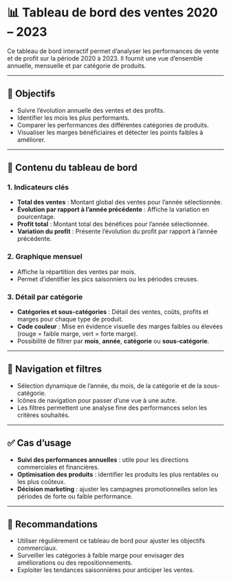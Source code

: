 # 📊 Tableau de bord des ventes 2020 – 2023

Ce tableau de bord interactif permet d’analyser les performances de vente et de profit sur la période 2020 à 2023. Il fournit une vue d’ensemble annuelle, mensuelle et par catégorie de produits.

---

## 🎯 Objectifs

- Suivre l’évolution annuelle des ventes et des profits.
- Identifier les mois les plus performants.
- Comparer les performances des différentes catégories de produits.
- Visualiser les marges bénéficiaires et détecter les points faibles à améliorer.

---

## 🧩 Contenu du tableau de bord

### 1. Indicateurs clés

- **Total des ventes** : Montant global des ventes pour l’année sélectionnée.
- **Évolution par rapport à l’année précédente** : Affiche la variation en pourcentage.
- **Profit total** : Montant total des bénéfices pour l’année sélectionnée.
- **Variation du profit** : Présente l’évolution du profit par rapport à l’année précédente.

### 2. Graphique mensuel

- Affiche la répartition des ventes par mois.
- Permet d’identifier les pics saisonniers ou les périodes creuses.

### 3. Détail par catégorie

- **Catégories et sous-catégories** : Détail des ventes, coûts, profits et marges pour chaque type de produit.
- **Code couleur** : Mise en évidence visuelle des marges faibles ou élevées (rouge = faible marge, vert = forte marge).
- Possibilité de filtrer par **mois**, **année**, **catégorie** ou **sous-catégorie**.

---

## 🧭 Navigation et filtres

- Sélection dynamique de l’année, du mois, de la catégorie et de la sous-catégorie.
- Icônes de navigation pour passer d’une vue à une autre.
- Les filtres permettent une analyse fine des performances selon les critères souhaités.

---

## ✅ Cas d’usage

- **Suivi des performances annuelles** : utile pour les directions commerciales et financières.
- **Optimisation des produits** : identifier les produits les plus rentables ou les plus coûteux.
- **Décision marketing** : ajuster les campagnes promotionnelles selon les périodes de forte ou faible performance.

---

## 📌 Recommandations

- Utiliser régulièrement ce tableau de bord pour ajuster les objectifs commerciaux.
- Surveiller les catégories à faible marge pour envisager des améliorations ou des repositionnements.
- Exploiter les tendances saisonnières pour anticiper les ventes.
